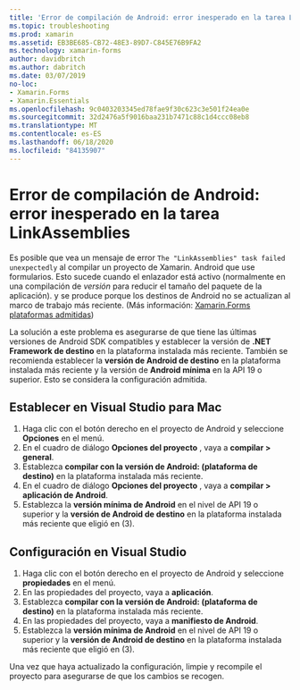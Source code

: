```yaml
---
title: 'Error de compilación de Android: error inesperado en la tarea LinkAssemblies'
ms.topic: troubleshooting
ms.prod: xamarin
ms.assetid: EB3BE685-CB72-48E3-89D7-C845E76B9FA2
ms.technology: xamarin-forms
author: davidbritch
ms.author: dabritch
ms.date: 03/07/2019
no-loc:
- Xamarin.Forms
- Xamarin.Essentials
ms.openlocfilehash: 9c0403203345ed78fae9f30c623c3e501f24ea0e
ms.sourcegitcommit: 32d2476a5f9016baa231b7471c88c1d4ccc08eb8
ms.translationtype: MT
ms.contentlocale: es-ES
ms.lasthandoff: 06/18/2020
ms.locfileid: "84135907"
---
```

# <a name="android-build-error--the-linkassemblies-task-failed-unexpectedly"></a>Error de compilación de Android: error inesperado en la tarea LinkAssemblies

Es posible que vea un mensaje de error `The "LinkAssemblies" task failed unexpectedly` al compilar un proyecto de Xamarin. Android que use formularios. Esto sucede cuando el enlazador está activo (normalmente en una compilación de *versión* para reducir el tamaño del paquete de la aplicación). y se produce porque los destinos de Android no se actualizan al marco de trabajo más reciente. (Más información: [ Xamarin.Forms plataformas admitidas](~/get-started/supported-platforms.md#android-platform-support))

La solución a este problema es asegurarse de que tiene las últimas versiones de Android SDK compatibles y establecer la versión de **.NET Framework de destino** en la plataforma instalada más reciente. También se recomienda establecer la **versión de Android de destino** en la plataforma instalada más reciente y la versión de **Android mínima** en la API 19 o superior. Esto se considera la configuración admitida.

## <a name="setting-in-visual-studio-for-mac"></a>Establecer en Visual Studio para Mac

1. Haga clic con el botón derecho en el proyecto de Android y seleccione **Opciones** en el menú.
2. En el cuadro de diálogo **Opciones del proyecto** , vaya a **compilar > general**.
3. Establezca **compilar con la versión de Android: (plataforma de destino)** en la plataforma instalada más reciente.
4. En el cuadro de diálogo **Opciones del proyecto** , vaya a **compilar > aplicación de Android**.
5. Establezca la **versión mínima de Android** en el nivel de API 19 o superior y la **versión de Android de destino** en la plataforma instalada más reciente que eligió en (3).

## <a name="setting-in-visual-studio"></a>Configuración en Visual Studio

1. Haga clic con el botón derecho en el proyecto de Android y seleccione **propiedades** en el menú.
2. En las propiedades del proyecto, vaya a **aplicación**.
3. Establezca **compilar con la versión de Android: (plataforma de destino)** en la plataforma instalada más reciente.
4. En las propiedades del proyecto, vaya a **manifiesto de Android**.
5. Establezca la **versión mínima de Android** en el nivel de API 19 o superior y la **versión de Android de destino** en la plataforma instalada más reciente que eligió en (3).

Una vez que haya actualizado la configuración, limpie y recompile el proyecto para asegurarse de que los cambios se recogen.
